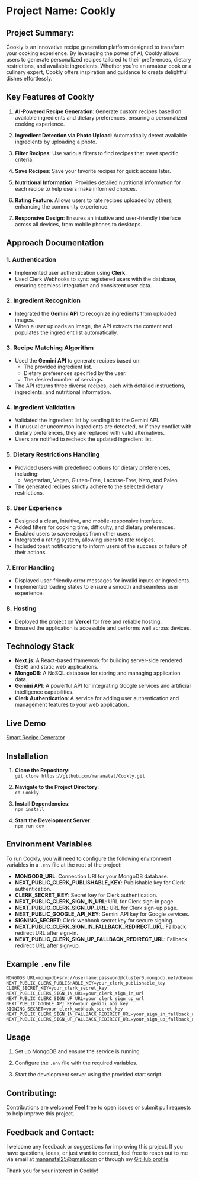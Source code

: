# Project Name: Cookly 


## Project Summary:
Cookly is an innovative recipe generation platform designed to transform your cooking experience. By leveraging the power of AI, Cookly allows users to generate personalized recipes tailored to their preferences, dietary restrictions, and available ingredients. Whether you're an amateur cook or a culinary expert, Cookly offers inspiration and guidance to create delightful dishes effortlessly.


## Key Features of **Cookly**

1. **AI-Powered Recipe Generation**: Generate custom recipes based on available ingredients and dietary preferences, ensuring a personalized cooking experience.

2. **Ingredient Detection via Photo Upload**: Automatically detect available ingredients by uploading a photo.

3. **Filter Recipes**: Use various filters to find recipes that meet specific criteria.

4. **Save Recipes**: Save your favorite recipes for quick access later.

5. **Nutritional Information**: Provides detailed nutritional information for each recipe to help users make informed choices.

6. **Rating Feature**: Allows users to rate recipes uploaded by others, enhancing the community experience.

7. **Responsive Design**: Ensures an intuitive and user-friendly interface across all devices, from mobile phones to desktops.


## Approach Documentation

### 1. Authentication
- Implemented user authentication using **Clerk**.  
- Used Clerk Webhooks to sync registered users with the database, ensuring seamless integration and consistent user data.

### 2. Ingredient Recognition
- Integrated the **Gemini API** to recognize ingredients from uploaded images.  
- When a user uploads an image, the API extracts the content and populates the ingredient list automatically.

### 3. Recipe Matching Algorithm
- Used the **Gemini API** to generate recipes based on:  
  - The provided ingredient list.  
  - Dietary preferences specified by the user.  
  - The desired number of servings.  
- The API returns three diverse recipes, each with detailed instructions, ingredients, and nutritional information.

### 4. Ingredient Validation
- Validated the ingredient list by sending it to the Gemini API.  
- If unusual or uncommon ingredients are detected, or if they conflict with dietary preferences, they are replaced with valid alternatives.  
- Users are notified to recheck the updated ingredient list.

### 5. Dietary Restrictions Handling
- Provided users with predefined options for dietary preferences, including:  
  - Vegetarian, Vegan, Gluten-Free, Lactose-Free, Keto, and Paleo.  
- The generated recipes strictly adhere to the selected dietary restrictions.

### 6. User Experience
- Designed a clean, intuitive, and mobile-responsive interface.  
- Added filters for cooking time, difficulty, and dietary preferences.  
- Enabled users to save recipes from other users.
- Integrated a rating system, allowing users to rate recipes.  
- Included toast notifications to inform users of the success or failure of their actions.

### 7. Error Handling
- Displayed user-friendly error messages for invalid inputs or ingredients.  
- Implemented loading states to ensure a smooth and seamless user experience.

### 8. Hosting
- Deployed the project on **Vercel** for free and reliable hosting.  
- Ensured the application is accessible and performs well across devices.



## Technology Stack

- **Next.js**: A React-based framework for building server-side rendered (SSR) and static web applications.
- **MongoDB**: A NoSQL database for storing and managing application data.
- **Gemini API**: A powerful API for integrating Google services and artificial intelligence capabilities.
- **Clerk Authentication**: A service for adding user authentication and management features to your web application.

## Live Demo
[Smart Recipe Generator](https://cookly-lac.vercel.app/)



## Installation
1. **Clone the Repository**:  
   `git clone https://github.com/mananatal/Cookly.git`

2. **Navigate to the Project Directory**:  
   `cd Cookly`

3. **Install Dependencies**:  
   `npm install`

4. **Start the Development Server**:  
   `npm run dev`



## Environment Variables

To run Cookly, you will need to configure the following environment variables in a `.env` file at the root of the project:

- **MONGODB_URL**: Connection URI for your MongoDB database.
- **NEXT_PUBLIC_CLERK_PUBLISHABLE_KEY**: Publishable key for Clerk authentication.
- **CLERK_SECRET_KEY**: Secret key for Clerk authentication.
- **NEXT_PUBLIC_CLERK_SIGN_IN_URL**: URL for Clerk sign-in page.
- **NEXT_PUBLIC_CLERK_SIGN_UP_URL**: URL for Clerk sign-up page.
- **NEXT_PUBLIC_GOOGLE_API_KEY**: Gemini API key for Google services.
- **SIGNING_SECRET**: Clerk webhook secret key for secure signing.
- **NEXT_PUBLIC_CLERK_SIGN_IN_FALLBACK_REDIRECT_URL**: Fallback redirect URL after sign-in.
- **NEXT_PUBLIC_CLERK_SIGN_UP_FALLBACK_REDIRECT_URL**: Fallback redirect URL after sign-up.


## Example `.env` file

```plaintext
MONGODB_URL=mongodb+srv://username:password@cluster0.mongodb.net/dbname
NEXT_PUBLIC_CLERK_PUBLISHABLE_KEY=your_clerk_publishable_key
CLERK_SECRET_KEY=your_clerk_secret_key
NEXT_PUBLIC_CLERK_SIGN_IN_URL=your_clerk_sign_in_url
NEXT_PUBLIC_CLERK_SIGN_UP_URL=your_clerk_sign_up_url
NEXT_PUBLIC_GOOGLE_API_KEY=your_gemini_api_key
SIGNING_SECRET=your_clerk_webhook_secret_key
NEXT_PUBLIC_CLERK_SIGN_IN_FALLBACK_REDIRECT_URL=your_sign_in_fallback_redirect_url
NEXT_PUBLIC_CLERK_SIGN_UP_FALLBACK_REDIRECT_URL=your_sign_up_fallback_redirect_url
```

## Usage

1. Set up MongoDB and ensure the service is running.

2. Configure the `.env` file with the required variables.

3. Start the development server using the provided start script.



## Contributing:
Contributions are welcome! Feel free to open issues or submit pull requests to help improve this project.

## Feedback and Contact:
I welcome any feedback or suggestions for improving this project. If you have questions, ideas, or just want to connect, feel free to reach out to me via email at [mananatal25@gmail.com](mailto:mananatal25@gmail.com) or through my [GitHub profile](https://github.com/mananatal).

Thank you for your interest in Cookly!

